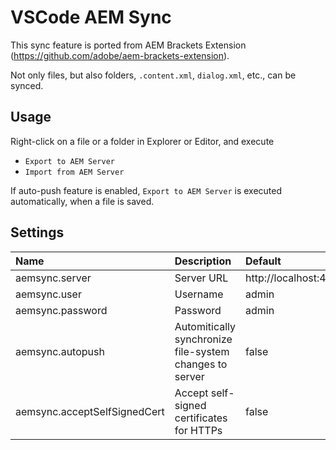 # VSCode AEM Sync

This sync feature is ported from AEM Brackets Extension (https://github.com/adobe/aem-brackets-extension).

Not only files, but also folders, `.content.xml`, `dialog.xml`, etc., can be synced.

## Usage

Right-click on a file or a folder in Explorer or Editor, and execute
* `Export to AEM Server`
* `Import from AEM Server`

If auto-push feature is enabled, `Export to AEM Server` is executed automatically, when a file is saved.

## Settings

|Name|Description|Default|
|:-|:-|:-|
|aemsync.server|Server URL|http://localhost:4502|
|aemsync.user|Username|admin|
|aemsync.password|Password|admin|
|aemsync.autopush|Automitically synchronize file-system changes to server|false|
|aemsync.acceptSelfSignedCert|Accept self-signed certificates for HTTPs|false|